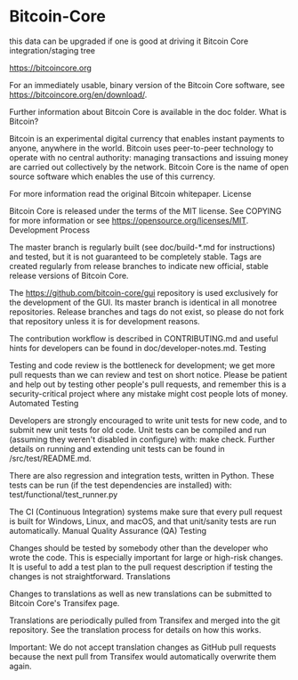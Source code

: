 # Bitcoin-Core
this data can be upgraded if one is good at driving it
Bitcoin Core integration/staging tree

https://bitcoincore.org

For an immediately usable, binary version of the Bitcoin Core software, see https://bitcoincore.org/en/download/.

Further information about Bitcoin Core is available in the doc folder.
What is Bitcoin?

Bitcoin is an experimental digital currency that enables instant payments to anyone, anywhere in the world. Bitcoin uses peer-to-peer technology to operate with no central authority: managing transactions and issuing money are carried out collectively by the network. Bitcoin Core is the name of open source software which enables the use of this currency.

For more information read the original Bitcoin whitepaper.
License

Bitcoin Core is released under the terms of the MIT license. See COPYING for more information or see https://opensource.org/licenses/MIT.
Development Process

The master branch is regularly built (see doc/build-*.md for instructions) and tested, but it is not guaranteed to be completely stable. Tags are created regularly from release branches to indicate new official, stable release versions of Bitcoin Core.

The https://github.com/bitcoin-core/gui repository is used exclusively for the development of the GUI. Its master branch is identical in all monotree repositories. Release branches and tags do not exist, so please do not fork that repository unless it is for development reasons.

The contribution workflow is described in CONTRIBUTING.md and useful hints for developers can be found in doc/developer-notes.md.
Testing

Testing and code review is the bottleneck for development; we get more pull requests than we can review and test on short notice. Please be patient and help out by testing other people's pull requests, and remember this is a security-critical project where any mistake might cost people lots of money.
Automated Testing

Developers are strongly encouraged to write unit tests for new code, and to submit new unit tests for old code. Unit tests can be compiled and run (assuming they weren't disabled in configure) with: make check. Further details on running and extending unit tests can be found in /src/test/README.md.

There are also regression and integration tests, written in Python. These tests can be run (if the test dependencies are installed) with: test/functional/test_runner.py

The CI (Continuous Integration) systems make sure that every pull request is built for Windows, Linux, and macOS, and that unit/sanity tests are run automatically.
Manual Quality Assurance (QA) Testing

Changes should be tested by somebody other than the developer who wrote the code. This is especially important for large or high-risk changes. It is useful to add a test plan to the pull request description if testing the changes is not straightforward.
Translations

Changes to translations as well as new translations can be submitted to Bitcoin Core's Transifex page.

Translations are periodically pulled from Transifex and merged into the git repository. See the translation process for details on how this works.

Important: We do not accept translation changes as GitHub pull requests because the next pull from Transifex would automatically overwrite them again.

